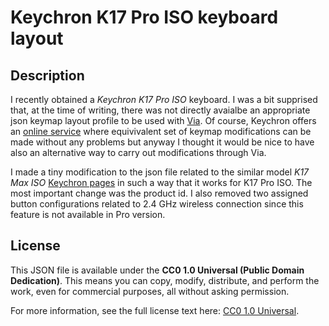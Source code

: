 # Keychron K17 Pro ISO keyboard layout

## Description

I recently obtained a *Keychron K17 Pro ISO* keyboard. I was a bit supprised that, at the time of writing, there was not directly avaialbe an appropriate json keymap layout profile to be used with [Via](https://usevia.app/). Of course, Keychron offers an [online service](https://launcher.keychron.com/) where equivivalent set of keymap modifications can be made without any problems but anyway I thought it would be nice to have also an alternative way to carry out modifications through Via.

I made a tiny modification to the json file related to the similar model *K17 Max ISO* [Keychron pages](https://www.keychron.com/pages/firmware-and-json-files-of-the-keychron-qmk-k-pro-and-k-max-series-keyboards) in such a way that it works for K17 Pro ISO. The most important change was the product id. I also removed two assigned button configurations related to 2.4 GHz wireless connection since this feature is not available in Pro version.

## License
This JSON file is available under the **CC0 1.0 Universal (Public Domain Dedication)**. This means you can copy, modify, distribute, and perform the work, even for commercial purposes, all without asking permission.

For more information, see the full license text here: [CC0 1.0 Universal](https://creativecommons.org/publicdomain/zero/1.0/).
